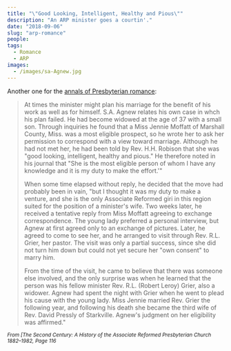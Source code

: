 ```yaml
---
title: "\"Good Looking, Intelligent, Healthy and Pious\""
description: "An ARP minister goes a courtin'."
date: "2018-09-06"
slug: "arp-romance"
people:
tags:
  - Romance
  - ARP
images:
  - /images/sa-Agnew.jpg
---
```


Another one for the [annals of Presbyterian romance](https://ulsterworldly.com/tags/romance):

> At times the minister might plan his marriage for the benefit of his work as well as for himself. S.A. Agnew relates his own case in whch his plan failed. He had become widowed at the age of 37 with a small son. Through inquiries he found that a Miss Jennie Moffatt of Marshall County, Miss. was a most eligible prospect, so he wrote her to ask her permission to correspond with a view toward marriage. Although he had not met her, he had been told by Rev. H.H. Robison that she was "good looking, intelligent, healthy and pious." He therefore noted in his journal that "She is the most eligible person of whom I have any knowledge and it is my duty to make the effort.'"
>
> When some time elapsed without reply, he decided that the move had probably been in vain, "but I thought it was my duty to make a venture, and she is the only Associate Reformed giri in this region suited for the position of a minister's wife. Two weeks later, he received a tentative reply from Miss Moffatt agreeing to exchange correspondence. The young lady preferred a personal interview, but Agnew at first agreed only to an exchange of pictures. Later, he agreed to come to see her, and he arranged to visit through Rev. R.L. Grier, her pastor. The visit was only a partial success, since she did not turn him down but could not yet secure her "own consent" to marry him. 
>
> From the time of the visit, he came to believe that there was someone else involved, and the only surprise was when he learned that the person was his fellow minister Rev. R.L. (Robert Leroy) Grier, also a widower. Agnew had spent the night with Grier when he went to plead his cause with the young lady. Miss Jennie married Rev. Grier the following year, and following his death she became the third wife of Rev. David Pressly of Starkville. Agnew's judgment on her eligibility was affirmed."

<small><em>From [The Second Century: A History of the Associate Reformed Presbyterian Church 1882–1982, Page 116</em></small>